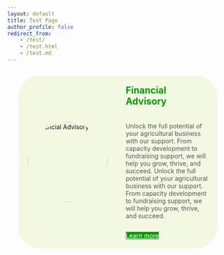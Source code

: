 ```yaml
---
layout: default
title: Test Page
author_profile: false
redirect_from:
    - /test/
    - /test.html
    - /test.md
---
```


<style>
    .custom-feature-section {
    margin-bottom: 2em;
    padding: 1em;
    /* For desktop: constrain width and center */
    max-width: 90%; /* Adjust as needed, e.g., 960px, 1200px */
    margin-left: auto;
    margin-right: auto;
    }

    .custom-feature__item {
    display: flex;
    flex-direction: column; /* Mobile: vertical layout */
    border: none; /* Remove visible border from the main rectangle */
    border-radius: 50px;
    overflow: hidden;
    background-color: rgba(153, 204, 0, 0.10); /* Transparent version of #99cc00 (e.g., 15% opacity) */
    }

    .custom-feature__item--img {
    flex-shrink: 0;
    display: flex; /* Added to help center the image if it's smaller than its container */
    justify-content: center; /* Center image horizontally */
    align-items: center; /* Center image vertically */
    padding: 1em; /* Add some padding around the image if desired */
    }

    .custom-feature__item--img img {
    width: 100%;
    height: auto;
    max-width: 280px; /* INCREASED: Max size of the image for responsiveness */
    display: block;
    object-fit: cover; /* Ensures the image covers the area, might crop */
    border-radius: 50%; /* Make the image round */
    aspect-ratio: 1 / 1; /* Ensure the space for the image is square for a perfect circle */
    }

    .custom-feature__item--desc {
    padding: 1.5em;
    display: flex;
    flex-direction: column;
    }

    .custom-feature__item--desc h3 {
    margin-top: 0;
    font-size: 1.5em; /* Adjust as needed, or use theme variables if available */
    color: #009a00; /* New color for "Financial Advisor" */
    }

    .custom-feature__item--desc p {
    margin-bottom: 1em;
    flex-grow: 1; /* Allows paragraph to take available space */
    color: var(--text-color-light, #555); /* Use theme's lighter text color */
    }

    .custom-feature__item--desc .btn {
    margin-top: 1em; /* Space above button */
    align-self: flex-start; /* Align button to the start */
    background-color: #009a00; /* New background color for "Learn more" button */
    color: #ffffff !important; /* New text color for "Learn more" button, !important to override theme styles if necessary */
    border-color: #009a00; /* Match border color to background */
    }

    /* Ensure hover styles for the button are also adjusted if needed */
    .custom-feature__item--desc .btn:hover {
        background-color: #007a00; /* Darker shade for hover, adjust as needed */
        border-color: #007a00;
        color: #ffffff !important;
    }

    /* Desktop view: Apply for screens wider than 'small' breakpoint (typically 600px) */
    @media (min-width: 600px) { /* Matches $small breakpoint from _sass/_themes.scss */
    .custom-feature__item {
        flex-direction: row; /* Desktop: horizontal layout */
        align-items: center; /* Align items vertically in desktop view */
    }

    .custom-feature__item--img {
        width: 40%; /* UPDATED: Define a responsive width for the image container */
        padding: 1.5em; /* Adjust padding for desktop if needed */
        /* flex-shrink: 0; is good to prevent shrinking if space is tight */
    }

    .custom-feature__item--img img {
        /* max-width is inherited (280px), width: 100% makes it fill its container up to max-width */
        /* height: 100%; REMOVED to rely on aspect-ratio for correct height */
    }

    .custom-feature__item--desc {
        width: 60%; /* UPDATED: Adjust text content width for desktop to complement image container */
        justify-content: center; /* Vertically center content if desired */
    }
    }
</style>

<section class="custom-feature-section">
  <div class="custom-feature__item">
    <div class="custom-feature__item--img">
      <!-- Replace with your image path. Place the image in /assets/images/ -->
      <img src="{{ '/images/profile.jpg' | relative_url }}" alt="Financial Advisory">
    </div>
    <div class="custom-feature__item--desc">
      <h3>Financial Advisory</h3>
      <p>Unlock the full potential of your agricultural business with our support. From capacity development to fundraising support, we will help you grow, thrive, and succeed. Unlock the full potential of your agricultural business with our support. From capacity development to fundraising support, we will help you grow, thrive, and succeed.</p>
      <!-- Replace with your desired link -->
      <a href="#" class="btn btn--primary">Learn more</a>
    </div>
  </div>
</section>
